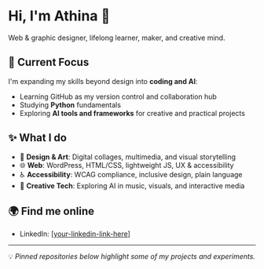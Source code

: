 # Hi, I'm Athina 👋

Web & graphic designer, lifelong learner, maker, and creative mind. 

## 📌 Current Focus
I'm expanding my skills beyond design into **coding and AI**:
- Learning GitHub as my version control and collaboration hub
- Studying **Python** fundamentals
- Exploring **AI tools and frameworks** for creative and practical projects

## ✨ What I do
- 🎨 **Design & Art**: Digital collages, multimedia, and visual storytelling
- 🌐 **Web**: WordPress, HTML/CSS, lightweight JS, UX & accessibility
- ♿ **Accessibility**: WCAG compliance, inclusive design, plain language
- 🤖 **Creative Tech**: Exploring AI in music, visuals, and interactive media

## 🌍 Find me online
- LinkedIn: [[your-linkedin-link-here](https://www.linkedin.com/in/athinalavoie/)]  

---
💡 *Pinned repositories below highlight some of my projects and experiments.*

